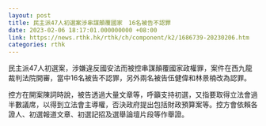 ```yaml
---
layout: post
title: 民主派47人初選案涉串謀顛覆國家　16名被告不認罪
date: 2023-02-06 18:17:01.000000000 +08:00
link: https://news.rthk.hk/rthk/ch/component/k2/1686739-20230206.htm
categories: rthk
---
```


民主派47人初選案，涉嫌違反國安法而被控串謀顛覆國家政權罪，案件在西九龍裁判法院開審，當中16名被告不認罪，另外兩名被告伍健偉和林景楠改為認罪。

控方在開案陳詞時說，被告透過大量文章等，呼籲支持初選，又指要取得立法會過半數議席，以得到立法會主導權，否決政府提出包括財政預算案等。控方會依賴各證人、初選報道文章、初選記招及選舉論壇片段等作舉證。
